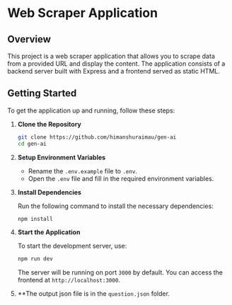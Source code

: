 
# Web Scraper Application

## Overview

This project is a web scraper application that allows you to scrape data from a provided URL and display the content. The application consists of a backend server built with Express and a frontend served as static HTML.

## Getting Started

To get the application up and running, follow these steps:

1. **Clone the Repository**

   ```bash
   git clone https://github.com/himanshuraimau/gen-ai
   cd gen-ai
   ```

2. **Setup Environment Variables**

   - Rename the `.env.example` file to `.env`.
   - Open the `.env` file and fill in the required environment variables.

3. **Install Dependencies**

   Run the following command to install the necessary dependencies:

   ```bash
   npm install
   ```

4. **Start the Application**

   To start the development server, use:

   ```bash
   npm run dev
   ```

   The server will be running on port `3000` by default. You can access the frontend at `http://localhost:3000`.

5. **The output json file is in the `question.json` folder.
